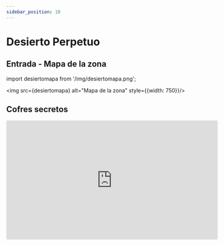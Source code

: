 ```yaml
---
sidebar_position: 10
---
```


# Desierto Perpetuo

## Entrada - Mapa de la zona

import desiertomapa from '/img/desiertomapa.png';

<img src={desiertomapa} alt="Mapa de la zona" style={{width: 750}}/>

## Cofres secretos

<iframe width="560" height="315" src="https://www.youtube.com/embed/0Fh6J84t2IA" title="ALL Secret Chest Symbol Locations in Desert Perpetual + Raid Lore Book Guide!!" frameborder="0" allow="accelerometer; autoplay; clipboard-write; encrypted-media; gyroscope; picture-in-picture; web-share" referrerpolicy="strict-origin-when-cross-origin" allowfullscreen></iframe>


